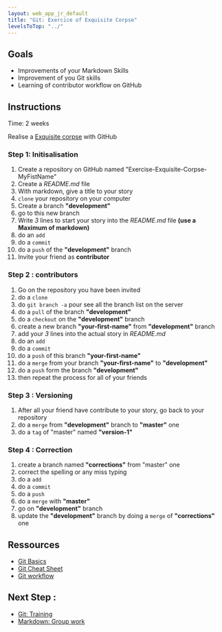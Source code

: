 ```yaml
---
layout: web_app_jr_default
title: "Git: Exercice of Exquisite Corpse"
levelsToTop: "../"
---
```


## Goals

- Improvements of your Markdown Skills
- Improvement of you Git skills
- Learning of contributor workflow on GitHub

## Instructions

Time: 2 weeks

Realise a [Exquisite corpse](https://en.wikipedia.org/wiki/Exquisite_corpse) with GitHub

### Step 1: Initisalisation
1. Create a repository on GitHub named "Exercise-Exquisite-Corpse-MyFistName"
1. Create a *README.md* file
1. With markdown, give a title to your story
1. `clone` your repository on your computer
1. Create a branch __"development"__
1. go to this new branch
1. Write *3* lines to start your story into the *README.md* file __(use a Maximum of markdown)__
1. do an `add`
1. do a `commit`
1. do a `push` of the __"development"__ branch
1. Invite your friend as __contributor__

### Step 2 : contributors
1. Go on the repository you have been invited
1. do a `clone`
1. do `git branch -a` pour see all the branch list on the server
1. do a `pull` of the branch __"development"__
1. do a `checkout` on the __"development"__ branch
1. create a new branch __"your-first-name"__ from __"development"__ branch
1. add your *3* lines into the actual story in *README.md*
1. do an `add`
1. do a `commit`
1. do a  `push` of this branch __"your-first-name"__
1. do a `merge` from your branch __"your-first-name"__ to __"development"__
1. do a `push` form the branch __"development"__
1. then repeat the process for all of your friends

### Step 3 : Versioning
1. After all your friend have contribute to your story, go back to your repository
1. do a `merge` from __"development"__ branch to __"master"__ one
1. do a `tag` of "master" named __"version-1"__

### Step 4 : Correction
1. create a branch named __"corrections"__ from "master" one
1. correct the spelling or any miss typing
1. do a `add`
1. do a `commit`
1. do a `push`
1. do a `merge` with __"master"__
1. go on __"development"__ branch
1. update the __"development"__ branch by doing a `merge` of __"corrections"__ one

## Ressources

- [Git Basics](https://rogerdudler.github.io/git-guide/)
- [Git Cheat Sheet](https://rogerdudler.github.io/git-guide/files/git_cheat_sheet.pdf)
- [Git workflow](http://blog.launchdarkly.com/wp-content/uploads/2016/07/Slide2.jpg)

## Next Step :
- [Git: Training](./practice.md)
- [Markdown: Group work](../markdown/group-work.md)
